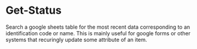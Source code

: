 # Get-Status
Search a google sheets table for the most recent data corresponding to an identification code or name.
This is mainly useful for google forms or other systems that recuringly update some attribute of an item.
